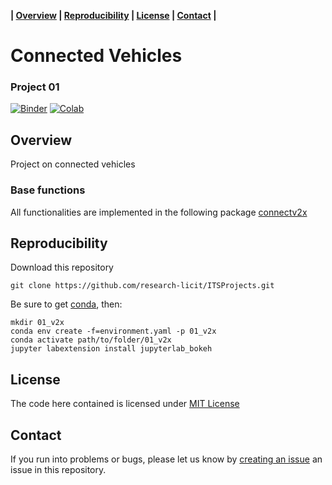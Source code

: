 **| [Overview](#overview) | [Reproducibility](#reproducibility) | [License](#license) | [Contact](#contact) |**

# Connected Vehicles 

### Project 01

[![Binder](https://mybinder.org/badge_logo.svg)](https://mybinder.org/v2/gh/research-licit/ITSProjects/main?filepath=Project01_ConnectV2X%2FProject01.ipynb) [![Colab](https://colab.research.google.com/assets/colab-badge.svg)](https://colab.research.google.com/github/research-licit/ITSProjects/blob/main/Project01_ConnectV2X/Project01.ipynb)

## Overview

Project on connected vehicles

### Base functions 

All functionalities are implemented in the following package [connectv2x](https://github.com/research-licit/connectv2x)

## Reproducibility

Download this repository

```{bash}
git clone https://github.com/research-licit/ITSProjects.git
```

Be sure to get [conda](https://www.anaconda.com/distribution/), then:

```{bash}
mkdir 01_v2x
conda env create -f=environment.yaml -p 01_v2x
conda activate path/to/folder/01_v2x
jupyter labextension install jupyterlab_bokeh
```

## License

The code here contained is licensed under [MIT License](LICENSE)

## Contact 

If you run into problems or bugs, please let us know by [creating an issue](https://github.com/research-licit/ITSProjects/issues/new) an issue in this repository.
